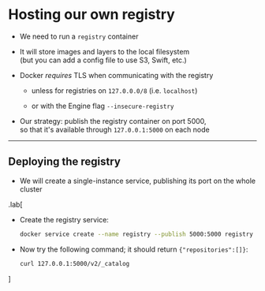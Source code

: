 # Hosting our own registry

- We need to run a `registry` container

- It will store images and layers to the local filesystem
  <br/>(but you can add a config file to use S3, Swift, etc.)

- Docker *requires* TLS when communicating with the registry

  - unless for registries on `127.0.0.0/8` (i.e. `localhost`)

  - or with the Engine flag `--insecure-registry`

<!-- -->

- Our strategy: publish the registry container on port 5000,
  <br/>so that it's available through `127.0.0.1:5000` on each node

---

## Deploying the registry

- We will create a single-instance service, publishing its port
  on the whole cluster

.lab[

- Create the registry service:
  ```bash
  docker service create --name registry --publish 5000:5000 registry
  ```

- Now try the following command; it should return `{"repositories":[]}`:
  ```bash
  curl 127.0.0.1:5000/v2/_catalog
  ```

]
